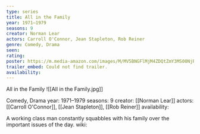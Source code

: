 ```yaml
---
type: series
title: All in the Family
year: 1971–1979
seasons: 9
creator: Norman Lear
actors: Carroll O'Connor, Jean Stapleton, Rob Reiner
genre: Comedy, Drama
seen:
rating: 
poster: https://m.media-amazon.com/images/M/MV5BNGFlMjM4ZDQtZmY3MS00NjRiLWE0MjMtOGFiNzcxMjlmNjI5XkEyXkFqcGdeQXVyMTUyNjc3NDQ4._V1_SX300.jpg
trailer_embed: Could not find trailer.
availability:
---
```

All in the Family
![[All in the Family.jpg]]

Comedy, Drama
year: 1971–1979
seasons: 9
creator: [[Norman Lear]]
actors: [[Carroll O'Connor]], [[Jean Stapleton]], [[Rob Reiner]]
availability:

A working class man constantly squabbles with his family over the important issues of the day.
wiki: 


